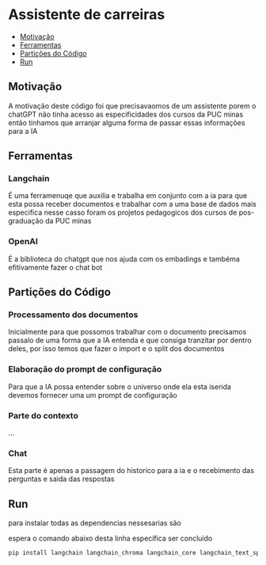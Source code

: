 # Assistente de carreiras

- [Motivação](#Motivação)
- [Ferramentas](#Ferramentas)
- [Partições do Código](#Partições-do-código)
- [Run](#Run)

## Motivação

A motivação deste código foi que precisavaomos de um assistente porem o chatGPT não tinha acesso as especificidades dos cursos da PUC minas então tinhamos que arranjar alguma forma de passar essas informações para a IA

## Ferramentas

### Langchain

É uma ferramenuqe que auxilia e trabalha em conjunto com a ia para que esta possa receber documentos e trabalhar com a uma base de dados mais especifica nesse casso foram os projetos pedagogicos dos cursos de pos-graduação da PUC minas

### OpenAI

É a biblioteca do chatgpt que nos ajuda com os embadings e tambéma efitivamente fazer o chat bot

## Partições do Código

### Processamento dos documentos

Inicialmente para que possomos trabalhar com o documento precisamos passalo de uma forma que a IA entenda e que consiga tranzitar por dentro deles, por isso temos que fazer o import e o split dos documentos

### Elaboração do prompt de configuração

Para que a IA possa entender sobre o universo onde ela esta iserida devemos fornecer uma um prompt de configuração

### Parte do contexto

...

### Chat

Esta parte é apenas a passagem do historico para a ia e o recebimento das perguntas e saida das respostas

## Run

para instalar todas as dependencias nessesarias são

espera o comando abaixo desta linha específica ser concluído

```bash
pip install langchain langchain_chroma langchain_core langchain_text_splitters langchain_openai langchain_community
```
